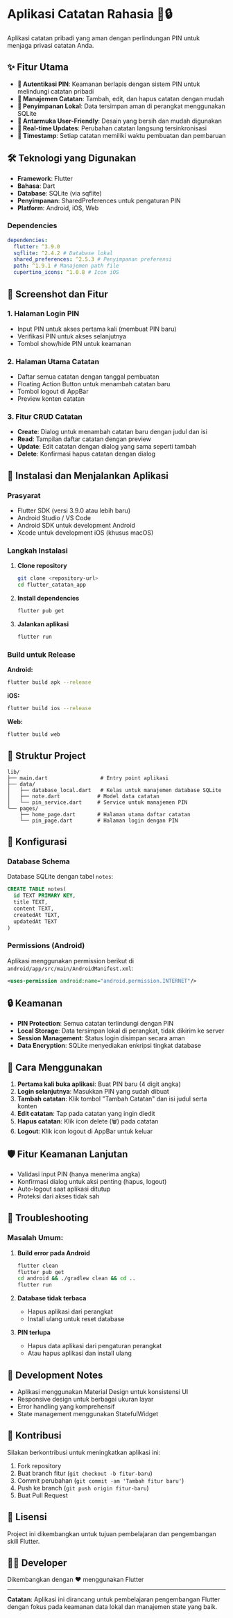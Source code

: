 # Aplikasi Catatan Rahasia 📝🔒

Aplikasi catatan pribadi yang aman dengan perlindungan PIN untuk menjaga privasi catatan Anda.

## ✨ Fitur Utama

- **🔐 Autentikasi PIN**: Keamanan berlapis dengan sistem PIN untuk melindungi catatan pribadi
- **📝 Manajemen Catatan**: Tambah, edit, dan hapus catatan dengan mudah
- **💾 Penyimpanan Lokal**: Data tersimpan aman di perangkat menggunakan SQLite
- **📱 Antarmuka User-Friendly**: Desain yang bersih dan mudah digunakan
- **🔄 Real-time Updates**: Perubahan catatan langsung tersinkronisasi
- **📅 Timestamp**: Setiap catatan memiliki waktu pembuatan dan pembaruan

## 🛠️ Teknologi yang Digunakan

- **Framework**: Flutter
- **Bahasa**: Dart
- **Database**: SQLite (via sqflite)
- **Penyimpanan**: SharedPreferences untuk pengaturan PIN
- **Platform**: Android, iOS, Web

### Dependencies

```yaml
dependencies:
  flutter: ^3.9.0
  sqflite: ^2.4.2 # Database lokal
  shared_preferences: ^2.5.3 # Penyimpanan preferensi
  path: ^1.9.1 # Manajemen path file
  cupertino_icons: ^1.0.8 # Icon iOS
```

## 📱 Screenshot dan Fitur

### 1. Halaman Login PIN

- Input PIN untuk akses pertama kali (membuat PIN baru)
- Verifikasi PIN untuk akses selanjutnya
- Tombol show/hide PIN untuk keamanan

### 2. Halaman Utama Catatan

- Daftar semua catatan dengan tanggal pembuatan
- Floating Action Button untuk menambah catatan baru
- Tombol logout di AppBar
- Preview konten catatan

### 3. Fitur CRUD Catatan

- **Create**: Dialog untuk menambah catatan baru dengan judul dan isi
- **Read**: Tampilan daftar catatan dengan preview
- **Update**: Edit catatan dengan dialog yang sama seperti tambah
- **Delete**: Konfirmasi hapus catatan dengan dialog

## 🚀 Instalasi dan Menjalankan Aplikasi

### Prasyarat

- Flutter SDK (versi 3.9.0 atau lebih baru)
- Android Studio / VS Code
- Android SDK untuk development Android
- Xcode untuk development iOS (khusus macOS)

### Langkah Instalasi

1. **Clone repository**

   ```bash
   git clone <repository-url>
   cd flutter_catatan_app
   ```

2. **Install dependencies**

   ```bash
   flutter pub get
   ```

3. **Jalankan aplikasi**
   ```bash
   flutter run
   ```

### Build untuk Release

**Android:**

```bash
flutter build apk --release
```

**iOS:**

```bash
flutter build ios --release
```

**Web:**

```bash
flutter build web
```

## 📁 Struktur Project

```
lib/
├── main.dart                 # Entry point aplikasi
├── data/
│   ├── database_local.dart   # Kelas untuk manajemen database SQLite
│   ├── note.dart            # Model data catatan
│   └── pin_service.dart     # Service untuk manajemen PIN
└── pages/
    ├── home_page.dart       # Halaman utama daftar catatan
    └── pin_page.dart        # Halaman login dengan PIN
```

## 🔧 Konfigurasi

### Database Schema

Database SQLite dengan tabel `notes`:

```sql
CREATE TABLE notes(
  id TEXT PRIMARY KEY,
  title TEXT,
  content TEXT,
  createdAt TEXT,
  updatedAt TEXT
)
```

### Permissions (Android)

Aplikasi menggunakan permission berikut di `android/app/src/main/AndroidManifest.xml`:

```xml
<uses-permission android:name="android.permission.INTERNET"/>
```

## 🔒 Keamanan

- **PIN Protection**: Semua catatan terlindungi dengan PIN
- **Local Storage**: Data tersimpan lokal di perangkat, tidak dikirim ke server
- **Session Management**: Status login disimpan secara aman
- **Data Encryption**: SQLite menyediakan enkripsi tingkat database

## 🎯 Cara Menggunakan

1. **Pertama kali buka aplikasi**: Buat PIN baru (4 digit angka)
2. **Login selanjutnya**: Masukkan PIN yang sudah dibuat
3. **Tambah catatan**: Klik tombol "Tambah Catatan" dan isi judul serta konten
4. **Edit catatan**: Tap pada catatan yang ingin diedit
5. **Hapus catatan**: Klik icon delete (🗑️) pada catatan
6. **Logout**: Klik icon logout di AppBar untuk keluar

## 🛡️ Fitur Keamanan Lanjutan

- Validasi input PIN (hanya menerima angka)
- Konfirmasi dialog untuk aksi penting (hapus, logout)
- Auto-logout saat aplikasi ditutup
- Proteksi dari akses tidak sah

## 🐛 Troubleshooting

### Masalah Umum:

1. **Build error pada Android**

   ```bash
   flutter clean
   flutter pub get
   cd android && ./gradlew clean && cd ..
   flutter run
   ```

2. **Database tidak terbaca**

   - Hapus aplikasi dari perangkat
   - Install ulang untuk reset database

3. **PIN terlupa**
   - Hapus data aplikasi dari pengaturan perangkat
   - Atau hapus aplikasi dan install ulang

## 📝 Development Notes

- Aplikasi menggunakan Material Design untuk konsistensi UI
- Responsive design untuk berbagai ukuran layar
- Error handling yang komprehensif
- State management menggunakan StatefulWidget

## 🤝 Kontribusi

Silakan berkontribusi untuk meningkatkan aplikasi ini:

1. Fork repository
2. Buat branch fitur (`git checkout -b fitur-baru`)
3. Commit perubahan (`git commit -am 'Tambah fitur baru'`)
4. Push ke branch (`git push origin fitur-baru`)
5. Buat Pull Request

## 📄 Lisensi

Project ini dikembangkan untuk tujuan pembelajaran dan pengembangan skill Flutter.

## 👨‍💻 Developer

Dikembangkan dengan ❤️ menggunakan Flutter

---

**Catatan**: Aplikasi ini dirancang untuk pembelajaran pengembangan Flutter dengan fokus pada keamanan data lokal dan manajemen state yang baik.
